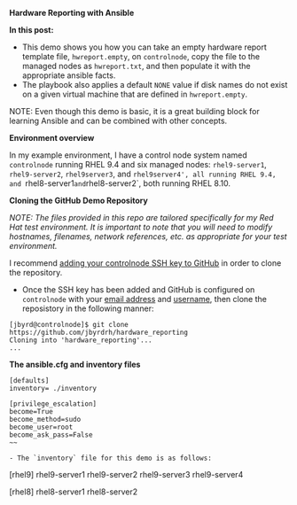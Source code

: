 **Hardware Reporting with Ansible**

**In this post:**
- This demo shows you how you can take an empty hardware report template file, `hwreport.empty`, on `controlnode`, copy the file to the managed nodes as `hwreport.txt`, and then populate it with the appropriate ansible facts.
- The playbook also applies a default `NONE` value if disk names do not exist on a given virtual machine that are defined in `hwreport.empty`.

NOTE: Even though this demo is basic, it is a great building block for learning Ansible and can be combined with other concepts.

**Environment overview**

In my example environment, I have a control node system named `controlnode` running RHEL 9.4 and six managed nodes: `rhel9-server1`, `rhel9-server2`, `rhel9server3`, and `rhel9server4', all running RHEL 9.4, and `rhel8-server1` and `rhel8-server2`, both running RHEL 8.10.

**Cloning the GitHub Demo Repository**

*NOTE: The files provided in this repo are tailored specifically for my Red Hat test environment. It is important to note that you will need to modify hostnames, filenames, network references, etc. as appropriate for your test environment.*

I recommend [adding your controlnode SSH key to GitHub](https://docs.github.com/en/authentication/connecting-to-github-with-ssh/adding-a-new-ssh-key-to-your-github-account?tool=webui) in order to clone the repository.

- Once the SSH key has been added and GitHub is configured on `controlnode` with your [email address](https://docs.github.com/en/account-and-profile/setting-up-and-managing-your-personal-account-on-github/managing-email-preferences/setting-your-commit-email-address) and [username](https://docs.github.com/en/get-started/getting-started-with-git/setting-your-username-in-git), then clone the reposistory in the following manner:
~~~
[jbyrd@controlnode]$ git clone https://github.com/jbyrdrh/hardware_reporting
Cloning into 'hardware_reporting'...
...
~~~


**The ansible.cfg and inventory files**

~~~
[defaults]
inventory= ./inventory

[privilege_escalation]
become=True
become_method=sudo
become_user=root
become_ask_pass=False
~~

- The `inventory` file for this demo is as follows:
~~~
[rhel9]
rhel9-server1
rhel9-server2
rhel9-server3
rhel9-server4

[rhel8]
rhel8-server1
rhel8-server2
~~~

